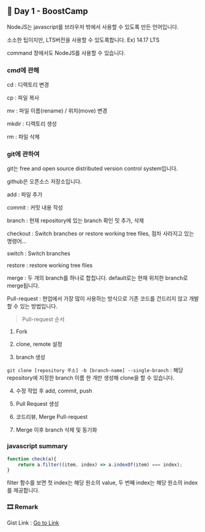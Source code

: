 ## 📕 Day 1 - BoostCamp

NodeJS는 javascript를 브라우저 밖에서 사용할 수 있도록 만든 언어입니다.

소소한 팁이지만, LTS버전을 사용할 수 있도록합니다. Ex) 14.17 LTS

command 창에서도 NodeJS를 사용할 수 있습니다.

### cmd에 관해

cd : 디렉토리 변경

cp : 파일 복사 

mv : 파일 이름(rename) / 위치(move) 변경

mkdir : 디렉토리 생성

rm : 파일 삭제

### git에 관하여

git는 free and open source distributed version control system입니다.

github은 오픈소스 저장소입니다.

add : 파일 추가

commit : 커밋 내용 작성

branch : 현재 repository에 있는 branch 확인 밋 추가, 삭제

checkout : Switch branches or restore working tree files, 점차 사라지고 있는 명령어...

switch : Switch branches

restore : restore working tree files

merge : 두 개의 branch를 하나로 합칩니다. default로는 현재 위치한 branch로 merge됩니다.

Pull-request : 현업에서 가장 많이 사용하는 방식으로 기존 코드를 건드리지 않고 개발할 수 있는 방법입니다.

> Pull-request 순서

1. Fork
   
2. clone, remote 설정
   
3. branch 생성

`git clone [repository 주소] -b [branch-name] --single-branch` : 해당 repository에 지정한 branch 이름 한 개만 생성해 clone을 할 수 있습니다.

4. 수정 작업 후 add, commit, push

5. Pull Request 생성

6. 코드리뷰, Merge Pull-request

7. Merge 이후 branch 삭제 및 동기화

### javascript summary

```javascript
function check(a){
    return a.filter((item, index) => a.indexOf(item) === index);
}
```

filter 함수를 보면 첫 index는 해당 원소의 value, 두 번째 index는 해당 원소의 index를 제공합니다.

### 🎞 Remark

Gist Link : [Go to Link](https://gist.github.com/blogSoul/b543f1080bab3d95ef0c9aeaca58ed65)
